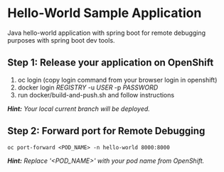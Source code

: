 # Hello-World Sample Application
Java hello-world application with spring boot for remote debugging purposes with spring boot dev tools.

## Step 1: Release your application on OpenShift
1. oc login (copy login command from your browser login in openshift)
2. docker login _*REGISTRY*_ -u _*USER*_ -p _*PASSWORD*_
3. run docker/build-and-push.sh and follow instructions

_**Hint:** Your local current branch will be deployed._

## Step 2: Forward port for Remote Debugging
```
oc port-forward <POD_NAME> -n hello-world 8000:8000
```

_**Hint:** Replace '<POD_NAME>' with your pod name from OpenShift._
